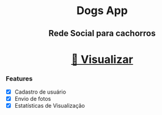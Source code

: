 <h1 align="center">Dogs App</h1>

<h2 align="center">Rede Social para cachorros</h2>
<h1 align="center">
    <a href="https://main.d2m8wan2krb6j9.amplifyapp.com/">🔗 Visualizar</a>
</h1>

### Features

- [x] Cadastro de usuário
- [x] Envio de fotos
- [x] Estatísticas de Visualização
